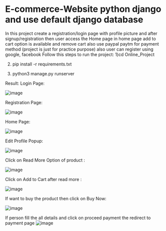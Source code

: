 # E-commerce-Website python django and use default django database
In this project create a registration/login page with profile picture and after signup/registration then user access the Home page 
in home page add to cart option is available and remove cart also use paypal paytm for payment method (project is just for practice purpose) also user can register using google, facebook
Follow this steps to run the project:
1)cd Online_Project

2) pip install -r requirements.txt

3) python3 manage.py runserver

Result: 
Login Page:

![image](https://user-images.githubusercontent.com/91005325/170923251-dce7abf5-2813-4aea-93a6-52b175768705.png)

Registration Page:

![image](https://user-images.githubusercontent.com/91005325/170923455-b09ddc53-6b2c-4e7b-9e49-eb817f70fe6c.png)

Home Page:


![image](https://user-images.githubusercontent.com/91005325/170923687-1f3132f4-8a77-42c1-b28a-7db519464831.png)

Edit Profile Popup:

![image](https://user-images.githubusercontent.com/91005325/170923821-21908509-d059-4d2b-9dd7-b6636caf2b2f.png)

Click on Read More Option of product :

![image](https://user-images.githubusercontent.com/91005325/170923927-4f3cba7b-d870-4a37-86fc-2693c0fbe43d.png)

Click on Add to Cart after read more :

![image](https://user-images.githubusercontent.com/91005325/170924060-78c43c37-02a5-41de-8de3-2f41de25fea5.png)

If want to buy the product then click on Buy Now:

![image](https://user-images.githubusercontent.com/91005325/170924210-1a097824-0482-4fb6-84d9-e002364b417f.png)

If person fill the all details and click on proceed payment the redirect to payment page
![image](https://user-images.githubusercontent.com/91005325/170924372-93549087-89b5-425b-8143-cf77f52db88d.png)




